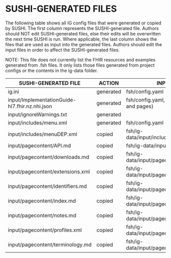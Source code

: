 # SUSHI-GENERATED FILES #

The following table shows all IG config files that were generated or copied by SUSHI.  The first column
represents the SUSHI-generated file. Authors should NOT edit SUSHI-generated files, else their edits will
be overwritten the next time SUSHI is run. Where applicable, the last column shows the files that are used
as input into the generated files. Authors should edit the input files in order to affect the SUSHI-generated
files.

NOTE: This file does not currently list the FHIR resources and examples generated from .fsh files. It only
lists those files generated from project configs or the contents in the ig-data folder.

| SUSHI-GENERATED FILE                           | ACTION    | INPUT FILE(S)                                    |
| ---------------------------------------------- | --------- | ------------------------------------------------ |
| ig.ini                                         | generated | fsh/config.yaml                                  |
| input/ImplementationGuide-hl7.fhir.nz.nhi.json | generated | fsh/config.yaml, {all input resources and pages} |
| input/ignoreWarnings.txt                       | generated |                                                  |
| input/includes/menu.xml                        | generated | fsh/config.yaml                                  |
| input/includes/menuDEP.xml                     | copied    | fsh/ig-data/input/includes/menuDEP.xml           |
| input/pagecontent/API.md                       | copied    | fsh/ig-data/input/pagecontent/API.md             |
| input/pagecontent/downloads.md                 | copied    | fsh/ig-data/input/pagecontent/downloads.md       |
| input/pagecontent/extensions.xml               | copied    | fsh/ig-data/input/pagecontent/extensions.xml     |
| input/pagecontent/identifiers.md               | copied    | fsh/ig-data/input/pagecontent/identifiers.md     |
| input/pagecontent/index.md                     | copied    | fsh/ig-data/input/pagecontent/index.md           |
| input/pagecontent/notes.md                     | copied    | fsh/ig-data/input/pagecontent/notes.md           |
| input/pagecontent/profiles.xml                 | copied    | fsh/ig-data/input/pagecontent/profiles.xml       |
| input/pagecontent/terminology.md               | copied    | fsh/ig-data/input/pagecontent/terminology.md     |